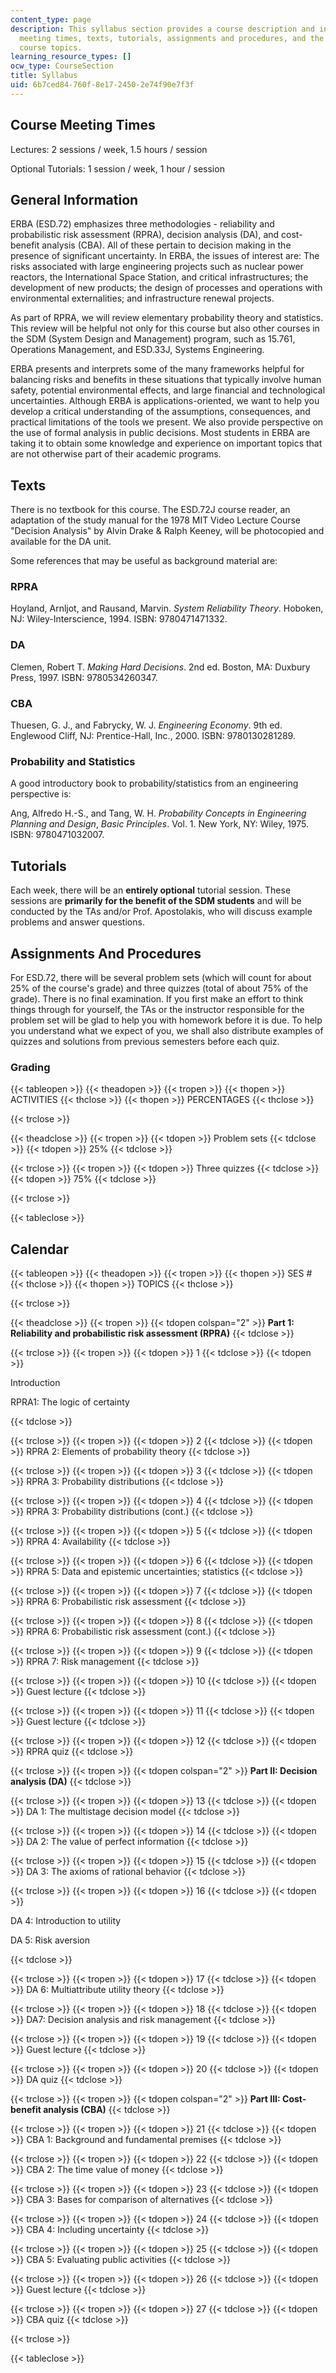 ```yaml
---
content_type: page
description: This syllabus section provides a course description and information on
  meeting times, texts, tutorials, assignments and procedures, and the schedule of
  course topics.
learning_resource_types: []
ocw_type: CourseSection
title: Syllabus
uid: 6b7ced84-760f-8e17-2450-2e74f90e7f3f
---
```


Course Meeting Times
--------------------

Lectures: 2 sessions / week, 1.5 hours / session

Optional Tutorials: 1 session / week, 1 hour / session

General Information
-------------------

ERBA (ESD.72) emphasizes three methodologies - reliability and probabilistic risk assessment (RPRA), decision analysis (DA), and cost-benefit analysis (CBA). All of these pertain to decision making in the presence of significant uncertainty. In ERBA, the issues of interest are: The risks associated with large engineering projects such as nuclear power reactors, the International Space Station, and critical infrastructures; the development of new products; the design of processes and operations with environmental externalities; and infrastructure renewal projects.

As part of RPRA, we will review elementary probability theory and statistics. This review will be helpful not only for this course but also other courses in the SDM (System Design and Management) program, such as 15.761, Operations Management, and ESD.33J, Systems Engineering.

ERBA presents and interprets some of the many frameworks helpful for balancing risks and benefits in these situations that typically involve human safety, potential environmental effects, and large financial and technological uncertainties. Although ERBA is applications-oriented, we want to help you develop a critical understanding of the assumptions, consequences, and practical limitations of the tools we present. We also provide perspective on the use of formal analysis in public decisions. Most students in ERBA are taking it to obtain some knowledge and experience on important topics that are not otherwise part of their academic programs.

Texts
-----

There is no textbook for this course. The ESD.72J course reader, an adaptation of the study manual for the 1978 MIT Video Lecture Course "Decision Analysis" by Alvin Drake & Ralph Keeney, will be photocopied and available for the DA unit.

Some references that may be useful as background material are:

### RPRA

Hoyland, Arnljot, and Rausand, Marvin. _System Reliability Theory_. Hoboken, NJ: Wiley-Interscience, 1994. ISBN: 9780471471332.

### DA

Clemen, Robert T. _Making Hard Decisions_. 2nd ed. Boston, MA: Duxbury Press, 1997. ISBN: 9780534260347.

### CBA

Thuesen, G. J., and Fabrycky, W. J. _Engineering Economy_. 9th ed. Englewood Cliff, NJ: Prentice-Hall, Inc., 2000. ISBN: 9780130281289.

### Probability and Statistics

A good introductory book to probability/statistics from an engineering perspective is:

Ang, Alfredo H.-S., and Tang, W. H. _Probability Concepts in Engineering Planning and Design_, _Basic Principles_. Vol. 1. New York, NY: Wiley, 1975. ISBN: 9780471032007.

Tutorials
---------

Each week, there will be an **entirely optional** tutorial session. These sessions are **primarily for the benefit of the SDM students** and will be conducted by the TAs and/or Prof. Apostolakis, who will discuss example problems and answer questions.

Assignments And Procedures
--------------------------

For ESD.72, there will be several problem sets (which will count for about 25% of the course's grade) and three quizzes (total of about 75% of the grade). There is no final examination. If you first make an effort to think things through for yourself, the TAs or the instructor responsible for the problem set will be glad to help you with homework before it is due. To help you understand what we expect of you, we shall also distribute examples of quizzes and solutions from previous semesters before each quiz.

### Grading

{{< tableopen >}}
{{< theadopen >}}
{{< tropen >}}
{{< thopen >}}
ACTIVITIES
{{< thclose >}}
{{< thopen >}}
PERCENTAGES
{{< thclose >}}

{{< trclose >}}

{{< theadclose >}}
{{< tropen >}}
{{< tdopen >}}
Problem sets
{{< tdclose >}}
{{< tdopen >}}
25%
{{< tdclose >}}

{{< trclose >}}
{{< tropen >}}
{{< tdopen >}}
Three quizzes
{{< tdclose >}}
{{< tdopen >}}
75%
{{< tdclose >}}

{{< trclose >}}

{{< tableclose >}}

Calendar
--------

{{< tableopen >}}
{{< theadopen >}}
{{< tropen >}}
{{< thopen >}}
SES #
{{< thclose >}}
{{< thopen >}}
TOPICS
{{< thclose >}}

{{< trclose >}}

{{< theadclose >}}
{{< tropen >}}
{{< tdopen colspan="2" >}}
**Part 1: Reliability and probabilistic risk assessment (RPRA)**
{{< tdclose >}}

{{< trclose >}}
{{< tropen >}}
{{< tdopen >}}
1
{{< tdclose >}}
{{< tdopen >}}


Introduction

RPRA1: The logic of certainty


{{< tdclose >}}

{{< trclose >}}
{{< tropen >}}
{{< tdopen >}}
2
{{< tdclose >}}
{{< tdopen >}}
RPRA 2: Elements of probability theory
{{< tdclose >}}

{{< trclose >}}
{{< tropen >}}
{{< tdopen >}}
3
{{< tdclose >}}
{{< tdopen >}}
RPRA 3: Probability distributions
{{< tdclose >}}

{{< trclose >}}
{{< tropen >}}
{{< tdopen >}}
4
{{< tdclose >}}
{{< tdopen >}}
RPRA 3: Probability distributions (cont.)
{{< tdclose >}}

{{< trclose >}}
{{< tropen >}}
{{< tdopen >}}
5
{{< tdclose >}}
{{< tdopen >}}
RPRA 4: Availability
{{< tdclose >}}

{{< trclose >}}
{{< tropen >}}
{{< tdopen >}}
6
{{< tdclose >}}
{{< tdopen >}}
RPRA 5: Data and epistemic uncertainties; statistics
{{< tdclose >}}

{{< trclose >}}
{{< tropen >}}
{{< tdopen >}}
7
{{< tdclose >}}
{{< tdopen >}}
RPRA 6: Probabilistic risk assessment
{{< tdclose >}}

{{< trclose >}}
{{< tropen >}}
{{< tdopen >}}
8
{{< tdclose >}}
{{< tdopen >}}
RPRA 6: Probabilistic risk assessment (cont.)
{{< tdclose >}}

{{< trclose >}}
{{< tropen >}}
{{< tdopen >}}
9
{{< tdclose >}}
{{< tdopen >}}
RPRA 7: Risk management
{{< tdclose >}}

{{< trclose >}}
{{< tropen >}}
{{< tdopen >}}
10
{{< tdclose >}}
{{< tdopen >}}
Guest lecture
{{< tdclose >}}

{{< trclose >}}
{{< tropen >}}
{{< tdopen >}}
11
{{< tdclose >}}
{{< tdopen >}}
Guest lecture
{{< tdclose >}}

{{< trclose >}}
{{< tropen >}}
{{< tdopen >}}
12
{{< tdclose >}}
{{< tdopen >}}
RPRA quiz
{{< tdclose >}}

{{< trclose >}}
{{< tropen >}}
{{< tdopen colspan="2" >}}
**Part II: Decision analysis (DA)**
{{< tdclose >}}

{{< trclose >}}
{{< tropen >}}
{{< tdopen >}}
13
{{< tdclose >}}
{{< tdopen >}}
DA 1: The multistage decision model
{{< tdclose >}}

{{< trclose >}}
{{< tropen >}}
{{< tdopen >}}
14
{{< tdclose >}}
{{< tdopen >}}
DA 2: The value of perfect information
{{< tdclose >}}

{{< trclose >}}
{{< tropen >}}
{{< tdopen >}}
15
{{< tdclose >}}
{{< tdopen >}}
DA 3: The axioms of rational behavior
{{< tdclose >}}

{{< trclose >}}
{{< tropen >}}
{{< tdopen >}}
16
{{< tdclose >}}
{{< tdopen >}}


DA 4: Introduction to utility

DA 5: Risk aversion


{{< tdclose >}}

{{< trclose >}}
{{< tropen >}}
{{< tdopen >}}
17
{{< tdclose >}}
{{< tdopen >}}
DA 6: Multiattribute utility theory
{{< tdclose >}}

{{< trclose >}}
{{< tropen >}}
{{< tdopen >}}
18
{{< tdclose >}}
{{< tdopen >}}
DA7: Decision analysis and risk management
{{< tdclose >}}

{{< trclose >}}
{{< tropen >}}
{{< tdopen >}}
19
{{< tdclose >}}
{{< tdopen >}}
Guest lecture
{{< tdclose >}}

{{< trclose >}}
{{< tropen >}}
{{< tdopen >}}
20
{{< tdclose >}}
{{< tdopen >}}
DA quiz
{{< tdclose >}}

{{< trclose >}}
{{< tropen >}}
{{< tdopen colspan="2" >}}
**Part III: Cost-benefit analysis (CBA)**
{{< tdclose >}}

{{< trclose >}}
{{< tropen >}}
{{< tdopen >}}
21
{{< tdclose >}}
{{< tdopen >}}
CBA 1: Background and fundamental premises
{{< tdclose >}}

{{< trclose >}}
{{< tropen >}}
{{< tdopen >}}
22
{{< tdclose >}}
{{< tdopen >}}
CBA 2: The time value of money
{{< tdclose >}}

{{< trclose >}}
{{< tropen >}}
{{< tdopen >}}
23
{{< tdclose >}}
{{< tdopen >}}
CBA 3: Bases for comparison of alternatives
{{< tdclose >}}

{{< trclose >}}
{{< tropen >}}
{{< tdopen >}}
24
{{< tdclose >}}
{{< tdopen >}}
CBA 4: Including uncertainty
{{< tdclose >}}

{{< trclose >}}
{{< tropen >}}
{{< tdopen >}}
25
{{< tdclose >}}
{{< tdopen >}}
CBA 5: Evaluating public activities
{{< tdclose >}}

{{< trclose >}}
{{< tropen >}}
{{< tdopen >}}
26
{{< tdclose >}}
{{< tdopen >}}
Guest lecture
{{< tdclose >}}

{{< trclose >}}
{{< tropen >}}
{{< tdopen >}}
27
{{< tdclose >}}
{{< tdopen >}}
CBA quiz
{{< tdclose >}}

{{< trclose >}}

{{< tableclose >}}